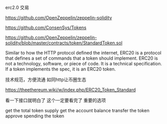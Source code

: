 
erc2.0  交易 

https://github.com/OpenZeppelin/zeppelin-solidity 

https://github.com/ConsenSys/Tokens 

https://github.com/OpenZeppelin/zeppelin-solidity/blob/master/contracts/token/StandardToken.sol 


Similar to how the HTTP protocol defined the internet, ERC20 is a protocol that defines a set of commands that a token should implement. ERC20 is not a technology, software, or piece of code. It is a technical specification. If a token implements the spec, it is an ERC20 token.


技术规范，方便流通
如同http让币圈生态   


https://theethereum.wiki/w/index.php/ERC20_Token_Standard 

看一下接口就明白了   这个一定要看完了 重要的选项

get the total token supply
get the account balance
transfer the token
approve spending the token


